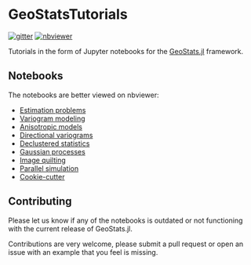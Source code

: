# GeoStatsTutorials

[![gitter](https://img.shields.io/badge/chat-on%20gitter-bc0067.svg)](https://gitter.im/JuliaEarth/GeoStats.jl)
[![nbviewer](https://github.com/jupyter/design/blob/master/logos/Badges/nbviewer_badge.svg)](https://nbviewer.jupyter.org/github/JuliaEarth/GeoStats.jl)

Tutorials in the form of Jupyter notebooks for the [GeoStats.jl](https://github.com/juliohm/GeoStats.jl) framework.

## Notebooks

The notebooks are better viewed on nbviewer:

- [Estimation problems](http://nbviewer.jupyter.org/github/juliohm/GeoStatsTutorials/blob/master/notebooks/EstimationProblems.ipynb)
- [Variogram modeling](http://nbviewer.jupyter.org/github/juliohm/GeoStatsTutorials/blob/master/notebooks/VariogramModeling.ipynb)
- [Anisotropic models](http://nbviewer.jupyter.org/github/juliohm/GeoStatsTutorials/blob/master/notebooks/AnisotropicModels.ipynb)
- [Directional variograms](http://nbviewer.jupyter.org/github/juliohm/GeoStatsTutorials/blob/master/notebooks/DirectionalVariograms.ipynb)
- [Declustered statistics](http://nbviewer.jupyter.org/github/juliohm/GeoStatsTutorials/blob/master/notebooks/DeclusteredStatistics.ipynb)
- [Gaussian processes](http://nbviewer.jupyter.org/github/juliohm/GeoStatsTutorials/blob/master/notebooks/GaussianProcesses.ipynb)
- [Image quilting](http://nbviewer.jupyter.org/github/juliohm/GeoStatsTutorials/blob/master/notebooks/ImageQuilting.ipynb)
- [Parallel simulation](http://nbviewer.jupyter.org/github/juliohm/GeoStatsTutorials/blob/master/notebooks/ParallelSimulation.ipynb)
- [Cookie-cutter](http://nbviewer.jupyter.org/github/juliohm/GeoStatsTutorials/blob/master/notebooks/CookieCutter.ipynb)

## Contributing

Please let us know if any of the notebooks is outdated or not functioning with the current release of GeoStats.jl.

Contributions are very welcome, please submit a pull request or open an issue with an example that you feel is missing.

